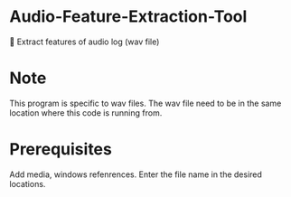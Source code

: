 # Audio-Feature-Extraction-Tool
:microphone: Extract features of audio log (wav file)

# Note
This program is specific to wav files.
The wav file need to be in the same location where this code is running from.

# Prerequisites
Add media, windows refenrences.
Enter the file name in the desired locations.
